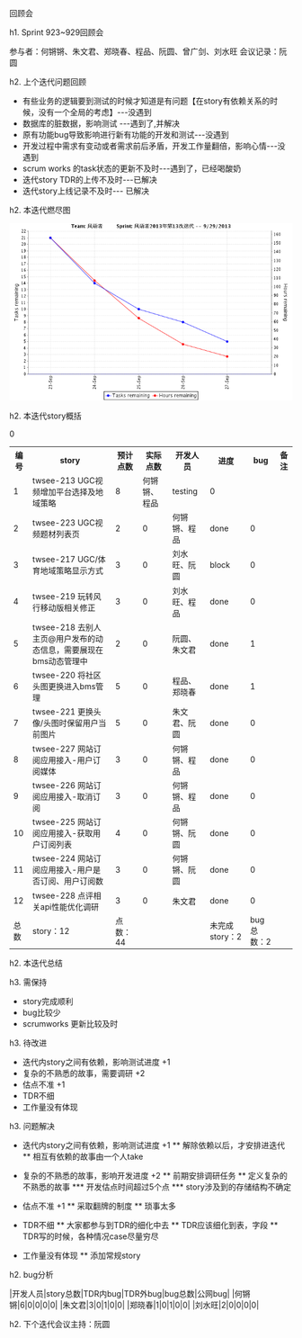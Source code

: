 回顾会

h1. Sprint 923~929回顾会

参与者：何锵锵、朱文君、郑晓春、程品、阮圆、曾广剑、刘水旺
会议记录：阮圆

h2. 上个迭代问题回顾

* 有些业务的逻辑要到测试的时候才知道是有问题【在story有依赖关系的时候，没有一个全局的考虑】---没遇到
* 数据库的脏数据，影响测试 ---遇到了,并解决
* 原有功能bug导致影响进行新有功能的开发和测试---没遇到
* 开发过程中需求有变动或者需求前后矛盾，开发工作量翻倍，影响心情---没遇到 
* scrum works 的task状态的更新不及时---遇到了，已经喝酸奶
* 迭代story TDR的上传不及时---已解决
* 迭代story上线记录不及时--- 已解决

h2. 本迭代燃尽图

![](images/borndown.png?raw=true)


h2. 本迭代story概括

<table class="table table-condensed table-bordered">
	<tbody>
		<tr>
			<th>编号</th>
			<th>story</th>
			<th>预计点数</th>
			<th>实际点数</th>
			<th>开发人员</th>
			<th>进度</th>
			<th>bug</th>
			<th>备注</th>
		</tr>
		<tr>
			<td>1</td><td>twsee-213 UGC视频增加平台选择及地域策略</td><td>8</td></td>0</td><td>何锵锵、程品</td><td>testing</td><td>0</td><td></td>
		</tr>
		<tr>
			<td>2</td><td>twsee-223 UGC视频题材列表页</td><td>2</td><td>0</td><td>何锵锵、程品</td><td>done</td><td>0</td><td></td>
		</tr>
		<tr>
			<td>3</td><td>twsee-217 UGC/体育地域策略显示方式</td><td>3</td><td>0</td><td>刘水旺、阮圆</td><td>block</td><td>0</td><td></td>
		</tr>
		<tr>
			<td>4</td><td>twsee-219 玩转风行移动版相关修正</td><td>3</td><td>0</td><td>刘水旺、程品</td><td>done</td><td>0</td><td></td>
		</tr>
		<tr>
			<td>5</td><td>twsee-218 去别人主页@用户发布的动态信息，需要展现在bms动态管理中</td><td>2</td><td>0</td><td>阮圆、朱文君</td><td>done</td><td>1</td><td></td>
		</tr>
		<tr>
			<td>6</td><td>twsee-220 将社区头图更换进入bms管理</td><td>5</td><td>0</td><td>程品、郑晓春</td><td>done</td><td>1</td><td></td>
		</tr>
		<tr>
			<td>7</td><td>twsee-221 更换头像/头图时保留用户当前图片</td><td>5</td><td>0</td><td>朱文君、阮圆</td><td>done</td><td>0</td><td></td>
		</tr>
		<tr>
			<td>8</td><td>twsee-227 网站订阅应用接入-用户订阅媒体</td><td>3</td><td>0</td><td>何锵锵、程品</td><td>done</td><td>0</td><td></td>
		</tr>
		<tr>
			<td>9</td><td>twsee-226 网站订阅应用接入-取消订阅</td><td>3</td><td>0</td><td>何锵锵、程品</td><td>done</td><td>0</td><td></td>
		</tr>
		<tr>
			<td>10</td><td>twsee-225 网站订阅应用接入-获取用户订阅列表</td><td>4</td><td>0</td><td>何锵锵、阮圆</td><td>done</td><td>0</td><td></td>
		</tr>
		<tr>
			<td>11</td><td>twsee-224 网站订阅应用接入-用户是否订阅、用户订阅数</td><td>3</td><td>0</td><td>何锵锵、阮圆</td><td>done</td><td>0</td><td></td>
		</tr>
		<tr>
			<td>12</td><td>twsee-228 点评相关api性能优化调研</td><td>3</td><td>0</td><td>朱文君</td><td>done</td><td>0</td><td></td>
		</tr>
		<tr>
			<td>总数</td><td>story：12</td><td>点数：44</td><td></td><td></td><td>未完成story：2</td><td>bug总数：2</td><td></td>
		</tr>
	</tbody>
</table>

h2. 本迭代总结


h3. 需保持

* story完成顺利
* bug比较少
* scrumworks 更新比较及时



h3. 待改进

* 迭代内story之间有依赖，影响测试进度 +1
* 复杂的不熟悉的故事，需要调研 +2
* 估点不准 +1
* TDR不细
* 工作量没有体现

h3. 问题解决

* 迭代内story之间有依赖，影响测试进度 +1
** 解除依赖以后，才安排进迭代
** 相互有依赖的故事由一个人take

* 复杂的不熟悉的故事，影响开发进度 +2
** 前期安排调研任务
** 定义复杂的不熟悉的故事
*** 开发估点时间超过5个点
*** story涉及到的存储结构不确定

* 估点不准 +1
** 采取翻牌的制度
** 琐事太多

* TDR不细
** 大家都参与到TDR的细化中去
** TDR应该细化到表，字段 
** TDR写的时候，各种情况case尽量穷尽

* 工作量没有体现
** 添加常规story

h2. bug分析

|开发人员|story总数|TDR内bug|TDR外bug|bug总数|公网bug|
|何锵锵|6|0|0|0|0|
|朱文君|3|0|1|0|0|
|郑晓春|1|0|1|0|0|
|刘水旺|2|0|0|0|0|

h2. 下个迭代会议主持：阮圆